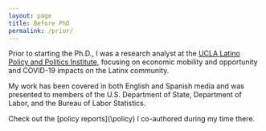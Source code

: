 ```yaml
---
layout: page
title: Before PhD
permalink: /prior/
---
```


Prior to starting the Ph.D., I was a research analyst at the [UCLA Latino Policy and Politics Institute](https://latino.ucla.edu/), focusing on economic mobility and opportunity and COVID-19 impacts on the Latinx community. 

My work has been covered in both English and Spanish media and was presented to members of the U.S. Department of State, Department of Labor, and the Bureau of Labor Statistics.

Check out the [policy reports](\policy\) I co-authored during my time there. 
